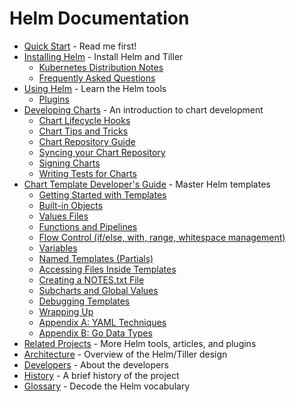 # Helm Documentation

- [Quick Start](quickstart.md) - Read me first!
- [Installing Helm](install.md) - Install Helm and Tiller
  - [Kubernetes Distribution Notes](kubernetes_distros.md)
  - [Frequently Asked Questions](install_faq.md)
- [Using Helm](using_helm.md) - Learn the Helm tools
  - [Plugins](plugins.md)
- [Developing Charts](charts.md) - An introduction to chart development
	- [Chart Lifecycle Hooks](charts_hooks.md)
	- [Chart Tips and Tricks](charts_tips_and_tricks.md)
	- [Chart Repository Guide](chart_repository.md)
	- [Syncing your Chart Repository](chart_repository_sync_example.md)
	- [Signing Charts](provenance.md)
	- [Writing Tests for Charts](chart_tests.md)
- [Chart Template Developer's Guide](chart_template_guide/index.md) - Master Helm templates
  - [Getting Started with Templates](chart_template_guide/getting_started.md)
  - [Built-in Objects](chart_template_guide/builtin_objects.md)
  - [Values Files](chart_template_guide/values_files.md)
  - [Functions and Pipelines](chart_template_guide/functions_and_pipelines.md)
  - [Flow Control (if/else, with, range, whitespace management)](chart_template_guide/control_structures.md)
  - [Variables](chart_template_guide/variables.md)
  - [Named Templates (Partials)](chart_template_guide/named_templates.md)
  - [Accessing Files Inside Templates](chart_template_guide/accessing_files.md)
  - [Creating a NOTES.txt File](chart_template_guide/notes_files.md)
  - [Subcharts and Global Values](chart_template_guide/subcharts_and_globals.md)
  - [Debugging Templates](chart_template_guide/debugging.md)
  - [Wrapping Up](chart_template_guide/wrapping_up.md)
  - [Appendix A: YAML Techniques](chart_template_guide/yaml_techniques.md)
  - [Appendix B: Go Data Types](chart_template_guide/data_types.md)
- [Related Projects](related.md) - More Helm tools, articles, and plugins
- [Architecture](architecture.md) - Overview of the Helm/Tiller design
- [Developers](developers.md) - About the developers
- [History](history.md) - A brief history of the project
- [Glossary](glossary.md) - Decode the Helm vocabulary
